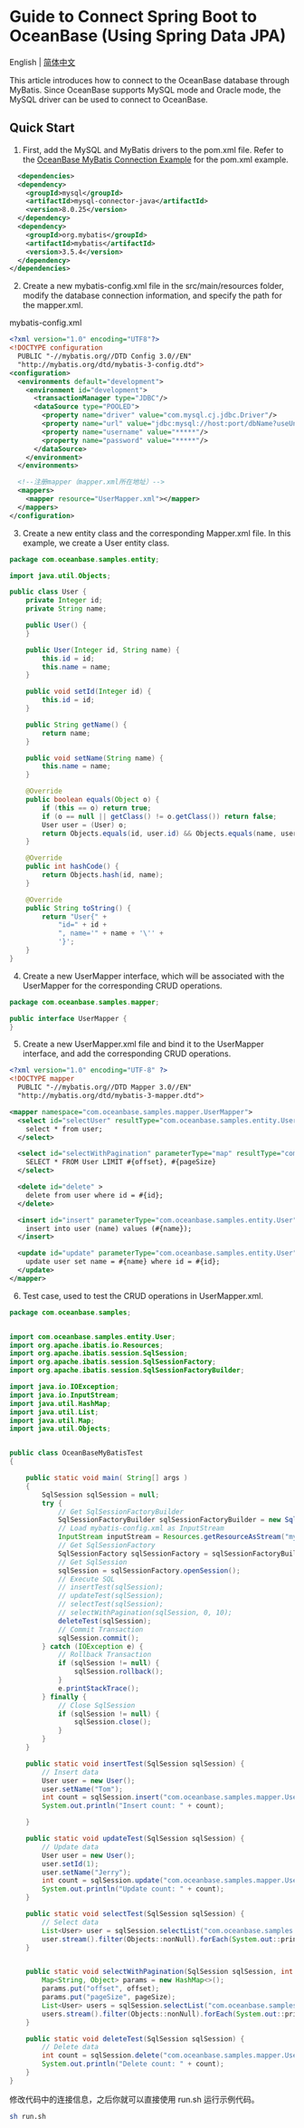 # Guide to Connect Spring Boot to OceanBase (Using Spring Data JPA)

English | [简体中文](README-CN.md)

This article introduces how to connect to the OceanBase database through MyBatis.
Since OceanBase supports MySQL mode and Oracle mode, the MySQL driver can be used to connect to OceanBase.
## Quick Start

1. First, add the MySQL and MyBatis drivers to the pom.xml file. Refer to the [OceanBase MyBatis Connection Example](https://www.oceanbase.com/docs/community-observer-cn-10000000000900919) for the pom.xml example.

```xml
  <dependencies>
  <dependency>
    <groupId>mysql</groupId>
    <artifactId>mysql-connector-java</artifactId>
    <version>8.0.25</version>
  </dependency>
  <dependency>
    <groupId>org.mybatis</groupId>
    <artifactId>mybatis</artifactId>
    <version>3.5.4</version>
  </dependency>
</dependencies>
```

2. Create a new mybatis-config.xml file in the src/main/resources folder, modify the database connection information, and specify the path for the mapper.xml.

 mybatis-config.xml
```xml
<?xml version="1.0" encoding="UTF8"?>
<!DOCTYPE configuration
  PUBLIC "-//mybatis.org//DTD Config 3.0//EN"
  "http://mybatis.org/dtd/mybatis-3-config.dtd">
<configuration>
  <environments default="development">
    <environment id="development">
      <transactionManager type="JDBC"/>
      <dataSource type="POOLED">
        <property name="driver" value="com.mysql.cj.jdbc.Driver"/>
        <property name="url" value="jdbc:mysql://host:port/dbName?useUnicode=true&amp;characterEncoding=utf-8&amp;useServerPrepStmts=false&amp;useCursorFetch=true"/>
        <property name="username" value="*****"/>
        <property name="password" value="*****"/>
      </dataSource>
    </environment>
  </environments>

  <!--注册mapper（mapper.xml所在地址）-->
  <mappers>
    <mapper resource="UserMapper.xml"></mapper>
  </mappers>
</configuration>
```
3. Create a new entity class and the corresponding Mapper.xml file. In this example, we create a User entity class.
```java
package com.oceanbase.samples.entity;

import java.util.Objects;

public class User {
    private Integer id;
    private String name;

    public User() {
    }

    public User(Integer id, String name) {
        this.id = id;
        this.name = name;
    }

    public void setId(Integer id) {
        this.id = id;
    }

    public String getName() {
        return name;
    }

    public void setName(String name) {
        this.name = name;
    }

    @Override
    public boolean equals(Object o) {
        if (this == o) return true;
        if (o == null || getClass() != o.getClass()) return false;
        User user = (User) o;
        return Objects.equals(id, user.id) && Objects.equals(name, user.name);
    }

    @Override
    public int hashCode() {
        return Objects.hash(id, name);
    }

    @Override
    public String toString() {
        return "User{" +
            "id=" + id +
            ", name='" + name + '\'' +
            '}';
    }
}
```
4. Create a new UserMapper interface, which will be associated with the UserMapper for the corresponding CRUD operations.
```java
package com.oceanbase.samples.mapper;

public interface UserMapper {
}
```

5. Create a new UserMapper.xml file and bind it to the UserMapper interface, and add the corresponding CRUD operations.
```xml
<?xml version="1.0" encoding="UTF-8" ?>
<!DOCTYPE mapper
  PUBLIC "-//mybatis.org//DTD Mapper 3.0//EN"
  "http://mybatis.org/dtd/mybatis-3-mapper.dtd">

<mapper namespace="com.oceanbase.samples.mapper.UserMapper">
  <select id="selectUser" resultType="com.oceanbase.samples.entity.User" fetchSize="40000">
    select * from user;
  </select>

  <select id="selectWithPagination" parameterType="map" resultType="com.oceanbase.samples.entity.User">
    SELECT * FROM User LIMIT #{offset}, #{pageSize}
  </select>

  <delete id="delete" >
    delete from user where id = #{id};
  </delete>

  <insert id="insert" parameterType="com.oceanbase.samples.entity.User">
    insert into user (name) values (#{name});
  </insert>

  <update id="update" parameterType="com.oceanbase.samples.entity.User">
    update user set name = #{name} where id = #{id};
  </update>
</mapper>
```

6. Test case, used to test the CRUD operations in UserMapper.xml.
```java
package com.oceanbase.samples;


import com.oceanbase.samples.entity.User;
import org.apache.ibatis.io.Resources;
import org.apache.ibatis.session.SqlSession;
import org.apache.ibatis.session.SqlSessionFactory;
import org.apache.ibatis.session.SqlSessionFactoryBuilder;

import java.io.IOException;
import java.io.InputStream;
import java.util.HashMap;
import java.util.List;
import java.util.Map;
import java.util.Objects;


public class OceanBaseMyBatisTest
{

    public static void main( String[] args )
    {
        SqlSession sqlSession = null;
        try {
            // Get SqlSessionFactoryBuilder
            SqlSessionFactoryBuilder sqlSessionFactoryBuilder = new SqlSessionFactoryBuilder();
            // Load mybatis-config.xml as InputStream
            InputStream inputStream = Resources.getResourceAsStream("mybatis-config.xml");
            // Get SqlSessionFactory
            SqlSessionFactory sqlSessionFactory = sqlSessionFactoryBuilder.build(inputStream);
            // Get SqlSession
            sqlSession = sqlSessionFactory.openSession();
            // Execute SQL
            // insertTest(sqlSession);
            // updateTest(sqlSession);
            // selectTest(sqlSession);
            // selectWithPagination(sqlSession, 0, 10);
            deleteTest(sqlSession);
            // Commit Transaction
            sqlSession.commit();
        } catch (IOException e) {
            // Rollback Transaction
            if (sqlSession != null) {
                sqlSession.rollback();
            }
            e.printStackTrace();
        } finally {
            // Close SqlSession
            if (sqlSession != null) {
                sqlSession.close();
            }
        }
    }

    public static void insertTest(SqlSession sqlSession) {
        // Insert data
        User user = new User();
        user.setName("Tom");
        int count = sqlSession.insert("com.oceanbase.samples.mapper.UserMapper.insert", user);
        System.out.println("Insert count: " + count);

    }

    public static void updateTest(SqlSession sqlSession) {
        // Update data
        User user = new User();
        user.setId(1);
        user.setName("Jerry");
        int count = sqlSession.update("com.oceanbase.samples.mapper.UserMapper.update", user);
        System.out.println("Update count: " + count);
    }

    public static void selectTest(SqlSession sqlSession) {
        // Select data
        List<User> user = sqlSession.selectList("com.oceanbase.samples.mapper.UserMapper.selectUser", 1);
        user.stream().filter(Objects::nonNull).forEach(System.out::println);
    }


    public static void selectWithPagination(SqlSession sqlSession, int offset, int pageSize) {
        Map<String, Object> params = new HashMap<>();
        params.put("offset", offset);
        params.put("pageSize", pageSize);
        List<User> users = sqlSession.selectList("com.oceanbase.samples.mapper.UserMapper.selectWithPagination", params);
        users.stream().filter(Objects::nonNull).forEach(System.out::println);
    }

    public static void deleteTest(SqlSession sqlSession) {
        // Delete data
        int count = sqlSession.delete("com.oceanbase.samples.mapper.UserMapper.delete", 3);
        System.out.println("Delete count: " + count);
    }
}
```


修改代码中的连接信息，之后你就可以直接使用 run.sh 运行示例代码。

```bash
sh run.sh
```
